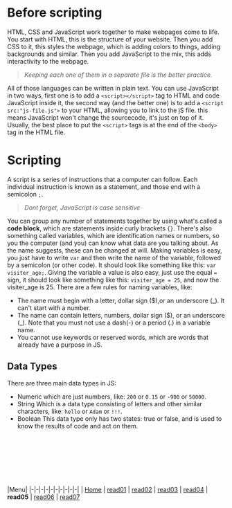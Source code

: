 # Before scripting
HTML, CSS and JavaScript work together to make webpages come to life.
You start with HTML, this is the structure of your website. 
Then you add CSS to it, this styles the webpage, which is adding colors to things, adding backgrounds and similar.
Then you add JavaScript to the mix, this adds interactivity to the webpage.  
> _Keeping each one of them in a separate file is the better practice._

All of those languages can be written in plain text.
You can use JavaScript in two ways, first one is to add a `<script></script>` tag to HTML and code JavaScript inside it, the second way (and the better one) is to add a `<script src:"js-file.js">` to your HTML, allowing you to link to the jS file.
this means JavaScript won't change the sourcecode, it's just on top of it.
Usually, the best place to put the `<script>` tags is at the end of the `<body>` tag in the HTML file.

# Scripting
A script is a series of instructions that a computer can follow. Each individual instruction is known as a statement, and those end with a semicolon `;`.
> _Dont forget, JavaScript is case sensitive_

You can group any number of statements together by using what's called a **code block**, which are statements inside curly brackets `{}`.
There's also something called variables, which are identification names or numbers, so you the computer (and you) can know what data are you talking about. As the name suggests, these can be changed at will.
Making variables is easy, you just have to write `var` and then write the name of the variable, followed by a semicolon (or other code).
It should look like something like this: `var visiter_age;`.
Giving the variable a value is also easy, just use the equal `=` sign, it should look like something like this: `visiter_age = 25`, and now the visiter_age is 25.
There are a few rules for naming variables, like:
* The name must begin with a letter, dollar sign ($),or an underscore (_). It can't start with a number. 
* The name can contain letters, numbers, dollar sign ($), or an 
underscore (_). Note that you must not use a dash(-) or a period (.) in a variable name. 
* You cannot use keywords or reserved words, which are words that already have a purpose in JS. 
## Data Types
There are three main data types in JS:
* Numeric
which are just numbers, like: `200` or `0.15` or `-900` or `50000`.
* String 
Which is a data type consisting of letters and other similar characters, like: `hello` or `Adam` or `!!!`.
* Boolean
This data type only has two states: true or false, and is used to know the results of code and act on them.


<br/><br/> 
<br/><br/> 
<br/><br/> 


|Menu|
|-|-|-|-|-|-|-|-|-|-|
| [Home](https://suhaib-ersan.github.io/reading-notes/) | [read01](https://suhaib-ersan.github.io/reading-notes/read01) | [read02](https://suhaib-ersan.github.io/reading-notes/read02) | [read03](https://suhaib-ersan.github.io/reading-notes/read03) | [read04](https://suhaib-ersan.github.io/reading-notes/read04) | **read05** | [read06](https://suhaib-ersan.github.io/reading-notes/read06) | [read07](https://suhaib-ersan.github.io/reading-notes/read07)